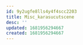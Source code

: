 ```yaml
---
id: 9y2ugfe8lls4y4f4scc2203
title: Misc_karasucutscene
desc: ''
updated: 1681956294667
created: 1681956294667
---
```

